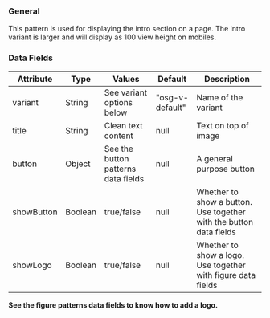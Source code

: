 ### General
This pattern is used for displaying the intro section on a page. The intro variant is larger and will display as 100 view height on mobiles.

### Data Fields
| Attribute | Type | Values | Default | Description |
|---|---|---|---|---|
| variant | String  | See variant options below | "osg-v-default" | Name of the variant |
| title | String | Clean text content | null | Text on top of image |
| button | Object | See the button patterns data fields | null | A general purpose button |
| showButton | Boolean | true/false | null | Whether to show a button. Use together with the button data fields |
| showLogo | Boolean | true/false | null | Whether to show a logo. Use together with figure data fields |

**See the figure patterns data fields to know how to add a logo.**
